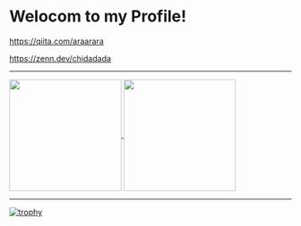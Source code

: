 # Welocom to my Profile!

https://qiita.com/araarara

https://zenn.dev/chidadada


---
<a href="https://github.com/anuraghazra/github-readme-stats">
  <img height=200 align="center" src="https://github-readme-stats.vercel.app/api?username=tsuchidarikuto" />
</a>
<a href="https://github.com/anuraghazra/convoychat">
  <img height=200 align="center" src="https://github-readme-stats.vercel.app/api/top-langs?username=tsuchidarikuto&layout=compact&langs_count=8&card_width=320" />
</a>

---

[![trophy](https://github-profile-trophy.vercel.app/?username=tsuchidarikuto)](https://github.com/ryo-ma/github-profile-trophy)
